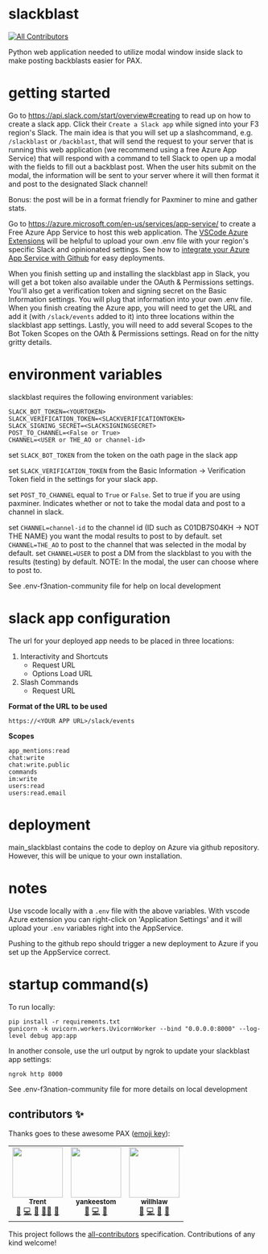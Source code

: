 # slackblast

<!-- ALL-CONTRIBUTORS-BADGE:START - Do not remove or modify this section -->

[![All Contributors](https://img.shields.io/badge/all_contributors-3-orange.svg?style=flat-square)](#contributors-)

<!-- ALL-CONTRIBUTORS-BADGE:END -->

Python web application needed to utilize modal window inside slack to make posting backblasts easier for PAX.

# getting started

Go to https://api.slack.com/start/overview#creating to read up on how to create a slack app. Click their `Create a Slack app` while signed into your F3 region's Slack. The main idea is that you will set up a slashcommand, e.g. `/slackblast` or `/backblast`, that will send the request to your server that is running this web application (we recommend using a free Azure App Service) that will respond with a command to tell Slack to open up a modal with the fields to fill out a backblast post. When the user hits submit on the modal, the information will be sent to your server where it will then format it and post to the designated Slack channel!

Bonus: the post will be in a format friendly for Paxminer to mine and gather stats.

Go to https://azure.microsoft.com/en-us/services/app-service/ to create a Free Azure App Service to host this web application. The [VSCode Azure Extensions](https://code.visualstudio.com/docs/azure/extensions) will be helpful to upload your own .env file with your region's specific Slack and opinionated settings. See how to [integrate your Azure App Service with Github](https://github.com/MicrosoftDocs/azure-docs/blob/master/articles/app-service/deploy-continuous-deployment.md) for easy deployments.

When you finish setting up and installing the slackblast app in Slack, you will get a bot token also available under the OAuth & Permissions settings. You'll also get a verification token and signing secret on the Basic Information settings. You will plug that information into your own .env file. When you finish creating the Azure app, you will need to get the URL and add it (with `/slack/events` added to it) into three locations within the slackblast app settings. Lastly, you will need to add several Scopes to the Bot Token Scopes on the OAth & Permissions settings. Read on for the nitty gritty details.

# environment variables

slackblast requires the following environment variables:

```
SLACK_BOT_TOKEN=<YOURTOKEN>
SLACK_VERIFICATION_TOKEN=<SLACKVERIFICATIONTOKEN>
SLACK_SIGNING_SECRET=<SLACKSIGNINGSECRET>
POST_TO_CHANNEL=<False or True>
CHANNEL=<USER or THE_AO or channel-id>
```

set `SLACK_BOT_TOKEN` from the token on the oath page in the slack app

set `SLACK_VERIFICATION_TOKEN` from the Basic Information -> Verification Token field in the settings for your slack app.

set `POST_TO_CHANNEL` equal to `True` or `False`. Set to true if you are using paxminer. Indicates whether or not to take the modal data and post to a channel in slack.

set `CHANNEL=channel-id` to the channel id (ID such as C01DB7S04KH -> NOT THE NAME) you want the modal results to post to by default.
set `CHANNEL=THE_AO` to post to the channel that was selected in the modal by default.
set `CHANNEL=USER` to post a DM from the slackblast to you with the results (testing) by default.
NOTE: In the modal, the user can choose where to post to.

See .env-f3nation-community file for help on local development

# slack app configuration

The url for your deployed app needs to be placed in three locations:

1. Interactivity and Shortcuts
   - Request URL
   - Options Load URL
2. Slash Commands
   - Request URL

**Format of the URL to be used**

```
https://<YOUR APP URL>/slack/events
```

**Scopes**

```
app_mentions:read
chat:write
chat:write.public
commands
im:write
users:read
users:read.email
```

# deployment

main_slackblast contains the code to deploy on Azure via github repository. However, this will be unique to your own installation.

# notes

Use vscode locally with a `.env` file with the above variables. With vscode Azure extension you can right-click on 'Application Settings' and it will upload your `.env` variables right into the AppService.

Pushing to the github repo should trigger a new deployment to Azure if you set up the AppService correct.

# startup command(s)

To run locally:

```
pip install -r requirements.txt
gunicorn -k uvicorn.workers.UvicornWorker --bind "0.0.0.0:8000" --log-level debug app:app
```

In another console, use the url output by ngrok to update your slackblast app settings:

```
ngrok http 8000
```

See .env-f3nation-community file for more details on local development

## contributors ✨

Thanks goes to these awesome PAX ([emoji key](https://allcontributors.org/docs/en/emoji-key)):

<!-- ALL-CONTRIBUTORS-LIST:START - Do not remove or modify this section -->
<!-- prettier-ignore-start -->
<!-- markdownlint-disable -->
<table>
  <tr>
    <td align="center"><a href="https://github.com/wolfpackt99"><img src="https://avatars.githubusercontent.com/u/2165251?v=4?s=100" width="100px;" alt=""/><br /><sub><b>Trent</b></sub></a><br /><a href="#ideas-wolfpackt99" title="Ideas, Planning, & Feedback">🤔</a> <a href="https://github.com/F3Nation-Community/slackblast/commits?author=wolfpackt99" title="Code">💻</a> <a href="https://github.com/F3Nation-Community/slackblast/commits?author=wolfpackt99" title="Documentation">📖</a> <a href="#mentoring-wolfpackt99" title="Mentoring">🧑‍🏫</a> <a href="https://github.com/F3Nation-Community/slackblast/pulls?q=is%3Apr+reviewed-by%3Awolfpackt99" title="Reviewed Pull Requests">👀</a></td>
    <td align="center"><a href="https://github.com/yankeestom"><img src="https://avatars.githubusercontent.com/u/34582097?v=4?s=100" width="100px;" alt=""/><br /><sub><b>yankeestom</b></sub></a><br /><a href="#ideas-yankeestom" title="Ideas, Planning, & Feedback">🤔</a> <a href="https://github.com/F3Nation-Community/slackblast/commits?author=yankeestom" title="Code">💻</a> <a href="https://github.com/F3Nation-Community/slackblast/pulls?q=is%3Apr+reviewed-by%3Ayankeestom" title="Reviewed Pull Requests">👀</a></td>
    <td align="center"><a href="https://github.com/willhlaw"><img src="https://avatars.githubusercontent.com/u/943510?v=4?s=100" width="100px;" alt=""/><br /><sub><b>willhlaw</b></sub></a><br /><a href="#ideas-willhlaw" title="Ideas, Planning, & Feedback">🤔</a> <a href="https://github.com/F3Nation-Community/slackblast/commits?author=willhlaw" title="Code">💻</a> <a href="https://github.com/F3Nation-Community/slackblast/commits?author=willhlaw" title="Documentation">📖</a> <a href="#projectManagement-willhlaw" title="Project Management">📆</a></td>
  </tr>
</table>

<!-- markdownlint-restore -->
<!-- prettier-ignore-end -->

<!-- ALL-CONTRIBUTORS-LIST:END -->

This project follows the [all-contributors](https://github.com/all-contributors/all-contributors) specification. Contributions of any kind welcome!

